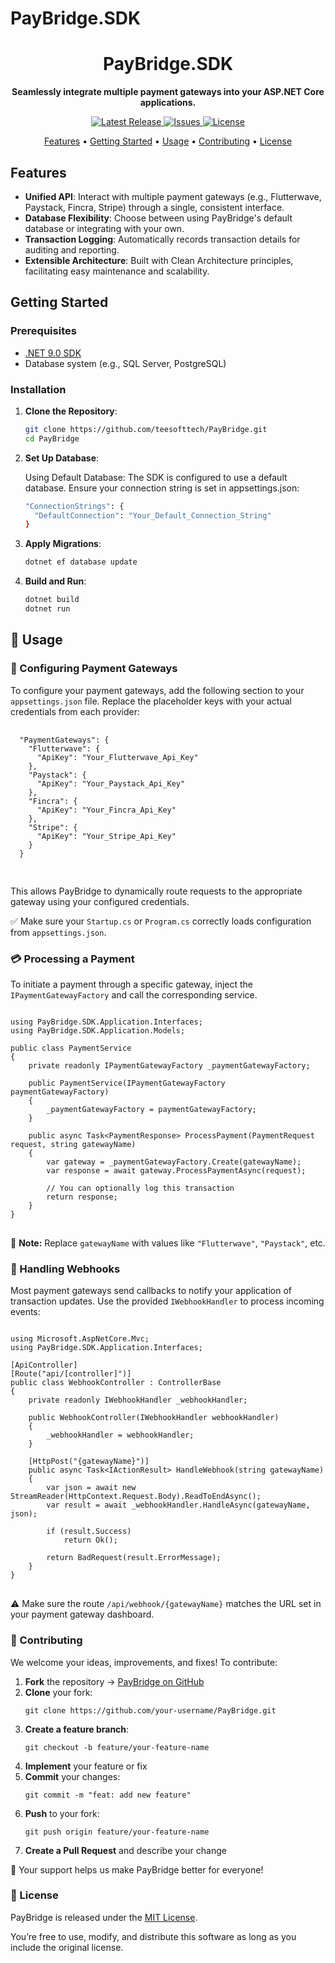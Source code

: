 # PayBridge.SDK

<h1 align="center">PayBridge.SDK</h1>

<p align="center">
  <strong>Seamlessly integrate multiple payment gateways into your ASP.NET Core applications.</strong>
</p>

<p align="center">
  <a href="https://github.com/teesofttech/PayBridge/releases">
    <img src="https://img.shields.io/github/v/release/teesofttech/PayBridge" alt="Latest Release">
  </a>
  <a href="https://github.com/teesofttech/PayBridge/issues">
    <img src="https://img.shields.io/github/issues/teesofttech/PayBridge" alt="Issues">
  </a>
  <a href="https://github.com/teesofttech/PayBridge/blob/master/LICENSE">
    <img src="https://img.shields.io/github/license/teesofttech/PayBridge" alt="License">
  </a>
</p>

<p align="center">
  <a href="#features">Features</a> •
  <a href="#getting-started">Getting Started</a> •
  <a href="#usage">Usage</a> •
  <a href="#contributing">Contributing</a> •
  <a href="#license">License</a>
</p>

## Features

- **Unified API**: Interact with multiple payment gateways (e.g., Flutterwave, Paystack, Fincra, Stripe) through a single, consistent interface.
- **Database Flexibility**: Choose between using PayBridge's default database or integrating with your own.
- **Transaction Logging**: Automatically records transaction details for auditing and reporting.
- **Extensible Architecture**: Built with Clean Architecture principles, facilitating easy maintenance and scalability.

## Getting Started

### Prerequisites

- [.NET 9.0 SDK](https://dotnet.microsoft.com/download/dotnet/9.0)
- Database system (e.g., SQL Server, PostgreSQL)

### Installation

1. **Clone the Repository**:

   ```bash
   git clone https://github.com/teesofttech/PayBridge.git
   cd PayBridge

2. **Set Up Database**:

    Using Default Database: The SDK is configured to use a default database. Ensure your connection string is set in appsettings.json:
    ```bash
    "ConnectionStrings": {
      "DefaultConnection": "Your_Default_Connection_String"
    }
3. **Apply Migrations**:
      ```bash
      dotnet ef database update
4. **Build and Run**:
     ```bash
     dotnet build
     dotnet run

  <h2>🔧 Usage</h2>
  
  <h3>📁 Configuring Payment Gateways</h3>
  
  <p>To configure your payment gateways, add the following section to your <code>appsettings.json</code> file. Replace the placeholder keys with your actual credentials from each provider:</p>
  
  <pre>
  <code>
  "PaymentGateways": {
    "Flutterwave": {
      "ApiKey": "Your_Flutterwave_Api_Key"
    },
    "Paystack": {
      "ApiKey": "Your_Paystack_Api_Key"
    },
    "Fincra": {
      "ApiKey": "Your_Fincra_Api_Key"
    },
    "Stripe": {
      "ApiKey": "Your_Stripe_Api_Key"
    }
  }
  </code>
  </pre>
  
  <p>This allows PayBridge to dynamically route requests to the appropriate gateway using your configured credentials.</p>
  
  <p>✅ Make sure your <code>Startup.cs</code> or <code>Program.cs</code> correctly loads configuration from <code>appsettings.json</code>.</p>

  <h3>💳 Processing a Payment</h3>

<p>To initiate a payment through a specific gateway, inject the <code>IPaymentGatewayFactory</code> and call the corresponding service.</p>

<pre>
<code>
using PayBridge.SDK.Application.Interfaces;
using PayBridge.SDK.Application.Models;

public class PaymentService
{
    private readonly IPaymentGatewayFactory _paymentGatewayFactory;

    public PaymentService(IPaymentGatewayFactory paymentGatewayFactory)
    {
        _paymentGatewayFactory = paymentGatewayFactory;
    }

    public async Task&lt;PaymentResponse&gt; ProcessPayment(PaymentRequest request, string gatewayName)
    {
        var gateway = _paymentGatewayFactory.Create(gatewayName);
        var response = await gateway.ProcessPaymentAsync(request);

        // You can optionally log this transaction
        return response;
    }
}
</code>
</pre>

<p>📌 <strong>Note:</strong> Replace <code>gatewayName</code> with values like <code>"Flutterwave"</code>, <code>"Paystack"</code>, etc.</p>


<h3>🔔 Handling Webhooks</h3>

<p>Most payment gateways send callbacks to notify your application of transaction updates. Use the provided <code>IWebhookHandler</code> to process incoming events:</p>

<pre>
<code>
using Microsoft.AspNetCore.Mvc;
using PayBridge.SDK.Application.Interfaces;

[ApiController]
[Route("api/[controller]")]
public class WebhookController : ControllerBase
{
    private readonly IWebhookHandler _webhookHandler;

    public WebhookController(IWebhookHandler webhookHandler)
    {
        _webhookHandler = webhookHandler;
    }

    [HttpPost("{gatewayName}")]
    public async Task&lt;IActionResult&gt; HandleWebhook(string gatewayName)
    {
        var json = await new StreamReader(HttpContext.Request.Body).ReadToEndAsync();
        var result = await _webhookHandler.HandleAsync(gatewayName, json);

        if (result.Success)
            return Ok();

        return BadRequest(result.ErrorMessage);
    }
}
</code>
</pre>

<p>⚠️ Make sure the route <code>/api/webhook/{gatewayName}</code> matches the URL set in your payment gateway dashboard.</p>

<h3>🤝 Contributing</h3>

<p>We welcome your ideas, improvements, and fixes! To contribute:</p>

<ol>
  <li><strong>Fork</strong> the repository → <a href="https://github.com/teesofttech/PayBridge">PayBridge on GitHub</a></li>
  <li><strong>Clone</strong> your fork:
    <pre><code>git clone https://github.com/your-username/PayBridge.git</code></pre>
  </li>
  <li><strong>Create a feature branch</strong>:
    <pre><code>git checkout -b feature/your-feature-name</code></pre>
  </li>
  <li><strong>Implement</strong> your feature or fix</li>
  <li><strong>Commit</strong> your changes:
    <pre><code>git commit -m "feat: add new feature"</code></pre>
  </li>
  <li><strong>Push</strong> to your fork:
    <pre><code>git push origin feature/your-feature-name</code></pre>
  </li>
  <li><strong>Create a Pull Request</strong> and describe your change</li>
</ol>

<p>🙌 Your support helps us make PayBridge better for everyone!</p>


<h3>📄 License</h3>

<p>PayBridge is released under the <a href="https://github.com/teesofttech/PayBridge/blob/main/LICENSE">MIT License</a>.</p>
<p>You’re free to use, modify, and distribute this software as long as you include the original license.</p>


    

  
  

    


   


